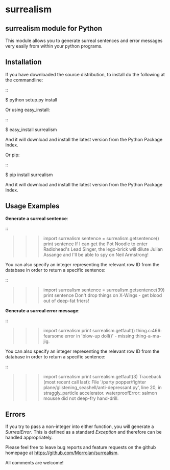 surrealism
==========

surrealism module for Python
----------------------------


This module allows you to generate surreal sentences and error messages very easily from within your python programs.  


Installation
------------

If you have downloaded the source distribution, to install do the following at the commandline: 

::
   
   $ python setup.py install


Or using easy_install:

::

   $ easy_install surrealism


And it will download and install the latest version from the Python Package Index.


Or pip:

::

   $ pip install surrealism


And it will download and install the latest version from the Python Package Index.




Usage Examples
--------------

**Generate a surreal sentence**:

::

   >>> import surrealism
   >>> sentence = surrealism.getsentence()
   >>> print sentence
   >>> If I can get the Pot Noodle to enter Radiohead's Lead Singer, the lego-brick will dilute Julian Assange and I'll be able to spy on Neil Armstrong!

You can also specify an integer representing the relevant row ID from the database in order to return a specific sentence:

::

   >>> import surrealism
   >>> sentence = surrealism.getsentence(39)
   >>> print sentence
   >>> Don't drop things on X-Wings - get blood out of deep-fat friers!

   
**Generate a surreal error message**:

::

   >>> import surrealism
   >>> print surrealism.getfault()
   >>> thing.c:466: fearsome error in 'blow-up doll()' - missing thing-a-ma-jig.

You can also specify an integer representing the relevant row ID from the database in order to return a specific sentence:

::

   >>> import surrealism
   >>> print surrealism.getfault(3)
   >>> Traceback (most recent call last):  File '/party popper/fighter plane/glistening_seashell/anti-depressant.py', line 20, in straggly_particle accelerator.  waterproofError: salmon mousse did not deep-fry hand-drill.

Errors
------

If you try to pass a non-integer into either function, you will generate a *SurrealError*.  This is defined as a standard *Exception* and therefore can be handled appropriately.


Please feel free to leave bug reports and feature requests on the github homepage at https://github.com/Morrolan/surrealism.

All comments are welcome!


